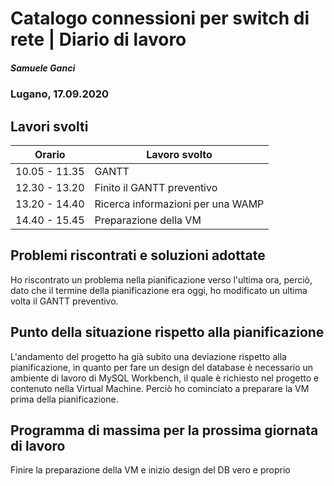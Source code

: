 

# Catalogo connessioni per switch di rete | Diario di lavoro
##### Samuele Ganci
### Lugano, 17.09.2020

## Lavori svolti


|Orario        |Lavoro svolto                 |
|--------------|------------------------------|
|10.05 - 11.35 |GANTT                         |
|12.30 - 13.20 |Finito il GANTT preventivo    |
|13.20 - 14.40 |Ricerca informazioni per una WAMP |
|14.40 - 15.45 |Preparazione della VM         |

##  Problemi riscontrati e soluzioni adottate
Ho riscontrato un problema nella pianificazione verso l'ultima ora, perciò, dato che il termine della pianificazione era oggi, ho modificato un ultima volta il GANTT preventivo.

##  Punto della situazione rispetto alla pianificazione
L'andamento del progetto ha già subito una deviazione rispetto alla pianificazione, in quanto per fare un design del database è necessario un ambiente di lavoro di MySQL Workbench, il quale è richiesto nel progetto e contenuto nella Virtual Machine. Perciò ho cominciato a preparare la VM prima della pianificazione.

## Programma di massima per la prossima giornata di lavoro
Finire la preparazione della VM e inizio design del DB vero e proprio

